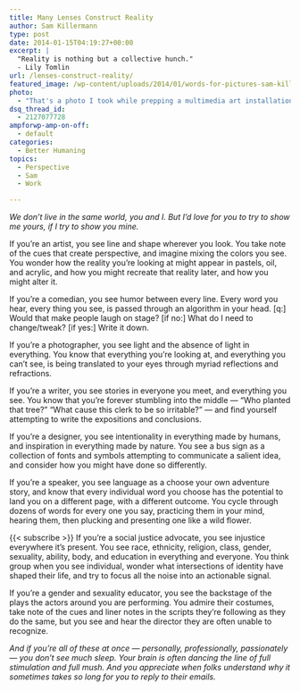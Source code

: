 ```yaml
---
title: Many Lenses Construct Reality
author: Sam Killermann
type: post
date: 2014-01-15T04:19:27+00:00
excerpt: |
  "Reality is nothing but a collective hunch."
  - Lily Tomlin
url: /lenses-construct-reality/
featured_image: /wp-content/uploads/2014/01/words-for-pictures-sam-killermann.jpg
photo:
  - "That's a photo I took while prepping a multimedia art installation I did called <em>Words for Pictures</em>, where I combined photography, painting, writing, design, and insomnia."
dsq_thread_id:
  - 2127077728
ampforwp-amp-on-off:
  - default
categories:
  - Better Humaning
topics:
  - Perspective
  - Sam
  - Work

---
```

_We don&#8217;t live in the same world, you and I. But I&#8217;d love for you to try to show me yours, if I try to show you mine._

If you’re an artist, you see line and shape wherever you look. You take note of the cues that create perspective, and imagine mixing the colors you see. You wonder how the reality you’re looking at might appear in pastels, oil, and acrylic, and how you might recreate that reality later, and how you might alter it.

If you’re a comedian, you see humor between every line. Every word you hear, every thing you see, is passed through an algorithm in your head. [q:] Would that make people laugh on stage? [if no:] What do I need to change/tweak? [if yes:] Write it down.

If you’re a photographer, you see light and the absence of light in everything. You know that everything you’re looking at, and everything you can’t see, is being translated to your eyes through myriad reflections and refractions.<!--more-->

If you’re a writer, you see stories in everyone you meet, and everything you see. You know that you’re forever stumbling into the middle — “Who planted that tree?” “What cause this clerk to be so irritable?” — and find yourself attempting to write the expositions and conclusions.

If you’re a designer, you see intentionality in everything made by humans, and inspiration in everything made by nature. You see a bus sign as a collection of fonts and symbols attempting to communicate a salient idea, and consider how you might have done so differently.

If you’re a speaker, you see language as a choose your own adventure story, and know that every individual word you choose has the potential to land you on a different page, with a different outcome. You cycle through dozens of words for every one you say, practicing them in your mind, hearing them, then plucking and presenting one like a wild flower.

{{< subscribe >}}
If you’re a social justice advocate, you see injustice everywhere it’s present. You see race, ethnicity, religion, class, gender, sexuality, ability, body, and education in everything and everyone. You think group when you see individual, wonder what intersections of identity have shaped their life, and try to focus all the noise into an actionable signal.

If you&#8217;re a gender and sexuality educator, you see the backstage of the plays the actors around you are performing. You admire their costumes, take note of the cues and liner notes in the scripts they&#8217;re following as they do the same, but you see and hear the director they are often unable to recognize.

_And if you&#8217;re all of these at once &#8212; personally, professionally, passionately &#8212; you don&#8217;t see much sleep. Your brain is often dancing the line of full stimulation and full mush. And you appreciate when folks understand why it sometimes takes so long for you to reply to their emails._
